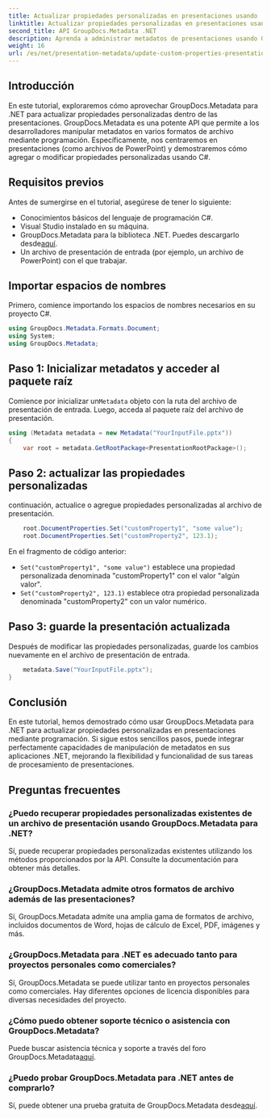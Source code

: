 ```yaml
---
title: Actualizar propiedades personalizadas en presentaciones usando .NET
linktitle: Actualizar propiedades personalizadas en presentaciones usando .NET
second_title: API GroupDocs.Metadata .NET
description: Aprenda a administrar metadatos de presentaciones usando GroupDocs.Metadata para .NET. Actualice propiedades personalizadas de manera eficiente en archivos de PowerPoint.
weight: 16
url: /es/net/presentation-metadata/update-custom-properties-presentations/
---
```

## Introducción
En este tutorial, exploraremos cómo aprovechar GroupDocs.Metadata para .NET para actualizar propiedades personalizadas dentro de las presentaciones. GroupDocs.Metadata es una potente API que permite a los desarrolladores manipular metadatos en varios formatos de archivo mediante programación. Específicamente, nos centraremos en presentaciones (como archivos de PowerPoint) y demostraremos cómo agregar o modificar propiedades personalizadas usando C#.
## Requisitos previos
Antes de sumergirse en el tutorial, asegúrese de tener lo siguiente:
- Conocimientos básicos del lenguaje de programación C#.
- Visual Studio instalado en su máquina.
-  GroupDocs.Metadata para la biblioteca .NET. Puedes descargarlo desde[aquí](https://releases.groupdocs.com/metadata/net/).
- Un archivo de presentación de entrada (por ejemplo, un archivo de PowerPoint) con el que trabajar.

## Importar espacios de nombres
Primero, comience importando los espacios de nombres necesarios en su proyecto C#.
```csharp
using GroupDocs.Metadata.Formats.Document;
using System;
using GroupDocs.Metadata;
```
## Paso 1: Inicializar metadatos y acceder al paquete raíz
 Comience por inicializar un`Metadata` objeto con la ruta del archivo de presentación de entrada. Luego, acceda al paquete raíz del archivo de presentación.
```csharp
using (Metadata metadata = new Metadata("YourInputFile.pptx"))
{
    var root = metadata.GetRootPackage<PresentationRootPackage>();
```
## Paso 2: actualizar las propiedades personalizadas
continuación, actualice o agregue propiedades personalizadas al archivo de presentación.
```csharp
    root.DocumentProperties.Set("customProperty1", "some value");
    root.DocumentProperties.Set("customProperty2", 123.1);
```
En el fragmento de código anterior:
- `Set("customProperty1", "some value")` establece una propiedad personalizada denominada "customProperty1" con el valor "algún valor".
- `Set("customProperty2", 123.1)` establece otra propiedad personalizada denominada "customProperty2" con un valor numérico.
## Paso 3: guarde la presentación actualizada
Después de modificar las propiedades personalizadas, guarde los cambios nuevamente en el archivo de presentación de entrada.
```csharp
    metadata.Save("YourInputFile.pptx");
}
```

## Conclusión
En este tutorial, hemos demostrado cómo usar GroupDocs.Metadata para .NET para actualizar propiedades personalizadas en presentaciones mediante programación. Si sigue estos sencillos pasos, puede integrar perfectamente capacidades de manipulación de metadatos en sus aplicaciones .NET, mejorando la flexibilidad y funcionalidad de sus tareas de procesamiento de presentaciones.

## Preguntas frecuentes
### ¿Puedo recuperar propiedades personalizadas existentes de un archivo de presentación usando GroupDocs.Metadata para .NET?
Sí, puede recuperar propiedades personalizadas existentes utilizando los métodos proporcionados por la API. Consulte la documentación para obtener más detalles.
### ¿GroupDocs.Metadata admite otros formatos de archivo además de las presentaciones?
Sí, GroupDocs.Metadata admite una amplia gama de formatos de archivo, incluidos documentos de Word, hojas de cálculo de Excel, PDF, imágenes y más.
### ¿GroupDocs.Metadata para .NET es adecuado tanto para proyectos personales como comerciales?
Sí, GroupDocs.Metadata se puede utilizar tanto en proyectos personales como comerciales. Hay diferentes opciones de licencia disponibles para diversas necesidades del proyecto.
### ¿Cómo puedo obtener soporte técnico o asistencia con GroupDocs.Metadata?
 Puede buscar asistencia técnica y soporte a través del foro GroupDocs.Metadata[aquí](https://forum.groupdocs.com/c/metadata/14).
### ¿Puedo probar GroupDocs.Metadata para .NET antes de comprarlo?
 Sí, puede obtener una prueba gratuita de GroupDocs.Metadata desde[aquí](https://releases.groupdocs.com/).